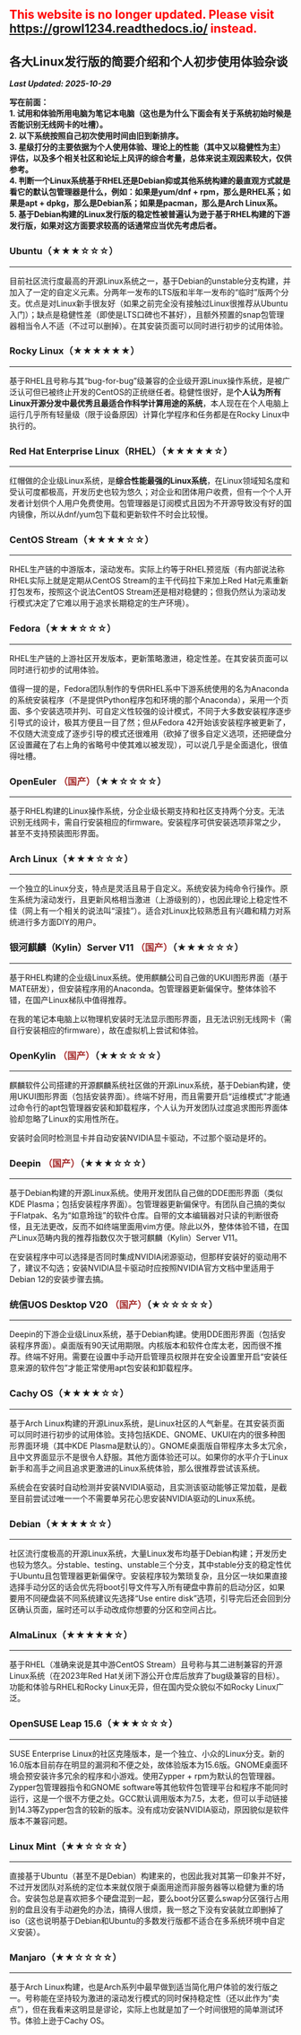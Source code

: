 ## <font color=red>This website is no longer updated. Please visit <a href="https://growl1234.readthedocs.io/">https://growl1234.readthedocs.io/</a> instead.</font>

## 各大Linux发行版的简要介绍和个人初步使用体验杂谈

***Last Updated: 2025-10-29***


**写在前面：**\
**1. 试用和体验所用电脑为笔记本电脑（这也是为什么下面会有关于系统初始时候是否能识别无线网卡的吐槽）。**\
**2. 以下系统按照自己初次使用时间由旧到新排序。**\
**3. 星级打分的主要依据为个人使用体验、理论上的性能（其中又以稳健性为主）评估，以及多个相关社区和论坛上风评的综合考量，总体来说主观因素较大，仅供参考。**\
**4. 判断一个Linux系统基于RHEL还是Debian抑或其他系统构建的最直观方式就是看它的默认包管理器是什么，例如：如果是yum/dnf + rpm，那么是RHEL系；如果是apt + dpkg，那么是Debian系；如果是pacman，那么是Arch Linux系。**\
**5. 基于Debian构建的Linux发行版的稳定性被普遍认为逊于基于RHEL构建的下游发行版，如果对这方面要求较高的话通常应当优先考虑后者。**



### Ubuntu（★★★☆☆☆）

___

目前社区流行度最高的开源Linux系统之一，基于Debian的unstable分支构建，并加入了一定的自定义元素。分两年一发布的LTS版和半年一发布的“临时”版两个分支。优点是对Linux新手很友好（如果之前完全没有接触过Linux很推荐从Ubuntu入门）；缺点是稳健性差（即使是LTS口碑也不甚好），且额外预置的snap包管理器相当令人不适（不过可以删掉）。在其安装页面可以同时进行初步的试用体验。

### Rocky Linux（★★★★★★）

___

基于RHEL且号称与其“bug-for-bug”级兼容的企业级开源Linux操作系统，是被广泛认可但已被终止开发的CentOS的正统继任者。稳健性很好，是**个人认为所有Linux开源分发中最优秀且最适合作科学计算用途的系统**，本人现在在个人电脑上运行几乎所有轻量级（限于设备原因）计算化学程序和任务都是在Rocky Linux中执行的。


### Red Hat Enterprise Linux（RHEL）（★★★★★☆）

___

红帽做的企业级Linux系统，是**综合性能最强的Linux系统**，在Linux领域知名度和受认可度都极高，开发历史也较为悠久；对企业和团体用户收费，但有一个个人开发者计划供个人用户免费使用。包管理器是订阅模式且因为不开源导致没有好的国内镜像，所以从dnf/yum包下载和更新软件不时会比较慢。

### CentOS Stream（★★★★☆☆）

___

RHEL生产链的中游版本，滚动发布。实际上约等于RHEL预览版（有内部说法称RHEL实际上就是定期从CentOS Stream的主干代码拉下来加上Red Hat元素重新打包发布，按照这个说法CentOS Stream还是相对稳健的；但我仍然认为滚动发行模式决定了它难以用于追求长期稳定的生产环境）。

### Fedora（★★★☆☆☆）

___

RHEL生产链的上游社区开发版本，更新策略激进，稳定性差。在其安装页面可以同时进行初步的试用体验。

值得一提的是，Fedora团队制作的专供RHEL系中下游系统使用的名为Anaconda的系统安装程序（不是提供Python程序包和环境的那个Anaconda），采用一个页面、多个安装选项并列、可自定义性较强的设计模式，不同于大多数安装程序逐步引导式的设计，极其方便且一目了然；但从Fedora 42开始该安装程序被更新了，不仅随大流变成了逐步引导的模式还很难用（砍掉了很多自定义选项，还把硬盘分区设置藏在了右上角的省略号中使其难以被发现），可以说几乎是全面退化，很值得吐槽。

### OpenEuler <font color=brown>（国产）</font>（★★☆☆☆☆）

___

基于RHEL构建的Linux操作系统，分企业级长期支持和社区支持两个分支。无法识别无线网卡，需自行安装相应的firmware。安装程序可供安装选项非常之少，甚至不支持预装图形界面。

### Arch Linux（★★★☆☆☆）

___

一个独立的Linux分支，特点是灵活且易于自定义。系统安装为纯命令行操作。原生系统为滚动发行，且更新风格相当激进（上游级别的），也因此理论上稳定性不佳（网上有一个相关的说法叫“滚挂”）。适合对Linux比较熟悉且有兴趣和精力对系统进行多方面DIY的用户。

### 银河麒麟（Kylin）Server V11 <font color=brown>（国产）</font>（★★★☆☆☆）

___

基于RHEL构建的企业级Linux系统。使用麒麟公司自己做的UKUI图形界面（基于MATE研发），但安装程序用的Anaconda。包管理器更新偏保守。整体体验不错，在国产Linux梯队中值得推荐。

在我的笔记本电脑上以物理机安装时无法显示图形界面，且无法识别无线网卡（需自行安装相应的firmware），故在虚拟机上尝试和体验。


### OpenKylin <font color=brown>（国产）</font>（★★☆☆☆☆）

___

麒麟软件公司搭建的开源麒麟系统社区做的开源Linux系统，基于Debian构建，使用UKUI图形界面（包括安装界面）。终端不好用，而且需要开启“运维模式”才能通过命令行的apt包管理器安装和卸载程序，个人认为开发团队过度追求图形界面体验却忽略了Linux的实用性所在。

安装时会同时检测显卡并自动安装NVIDIA显卡驱动，不过那个驱动是坏的。


### Deepin <font color=brown>（国产）</font>（★★★☆☆☆）

___

基于Debian构建的开源Linux系统。使用开发团队自己做的DDE图形界面（类似KDE Plasma；包括安装程序界面）。包管理器更新偏保守。有团队自己搞的类似于Flatpak、名为“如意玲珑”的软件仓库。自带的文本编辑器对只读的判断很奇怪，且无法更改，反而不如终端里面用vim方便。除此以外，整体体验不错，在国产Linux范畴内我的推荐指数仅次于银河麒麟（Kylin）Server V11。

在安装程序中可以选择是否同时集成NVIDIA闭源驱动，但那样安装好的驱动用不了，建议不勾选；安装NVIDIA显卡驱动时应按照NVIDIA官方文档中里适用于Debian 12的安装步骤去搞。


### 统信UOS Desktop V20 <font color=brown>（国产）</font>（★☆☆☆☆☆）

___

Deepin的下游企业级Linux系统，基于Debian构建。使用DDE图形界面（包括安装程序界面）。桌面版有90天试用期限。内核版本和软件仓库太老，因而很不推荐。终端不好用。需要在设置中手动开启管理员权限并在安全设置里开启“安装任意来源的软件包”才能正常使用apt包安装和卸载程序。

### Cachy OS（★★★★☆☆）

___

基于Arch Linux构建的开源Linux系统，是Linux社区的人气新星。在其安装页面可以同时进行初步的试用体验。支持包括KDE、GNOME、UKUI在内的很多种图形界面环境（其中KDE Plasma是默认的）。GNOME桌面版自带程序太多太冗余，且中文界面显示不是很令人舒服。其他方面体验还可以。如果你的水平介于Linux新手和高手之间且追求更激进的Linux系统体验，那么很推荐尝试该系统。

系统会在安装时自动检测并安装NVIDIA驱动，且实测该驱动能够正常加载，是截至目前尝试过唯一一个不需要单另花心思安装NVIDIA驱动的Linux系统。


### Debian（★★★★☆☆）

___

社区流行度极高的开源Linux系统，大量Linux发布均基于Debian构建；开发历史也较为悠久。分stable、testing、unstable三个分支，其中stable分支的稳定性优于Ubuntu且包管理器更新偏保守。安装程序较为繁琐复杂，且分区一块如果直接选择手动分区的话会优先将boot引导文件写入所有硬盘中靠前的启动分区，如果要用不同硬盘装不同系统建议先选择“Use entire disk”选项，引导完后还会回到分区确认页面，届时还可以手动改成你想要的分区和空间占比。

### AlmaLinux（★★★★★☆）

___

基于RHEL（准确来说是其中游CentOS Stream）且号称与其二进制兼容的开源Linux系统（在2023年Red Hat关闭下游公开仓库后放弃了bug级兼容的目标）。功能和体验与RHEL和Rocky Linux无异，但在国内受众貌似不如Rocky Linux广泛。

### OpenSUSE Leap 15.6（★★★☆☆☆）

___

SUSE Enterprise Linux的社区克隆版本，是一个独立、小众的Linux分支。新的16.0版本目前存在明显的漏洞和不便之处，故体验版本为15.6版。GNOME桌面环境会预安装许多冗余的程序和小游戏。使用Zypper + rpm为默认的包管理器。Zypper包管理器指令和GNOME software等其他软件包管理平台和程序不能同时运行，这是一个很不方便之处。GCC默认调用版本为7.5，太老，但可以手动链接到14.3等Zypper包含的较新的版本。没有成功安装NVIDIA驱动，原因貌似是软件版本不兼容问题。

### Linux Mint（★★☆☆☆☆）

___

直接基于Ubuntu（甚至不是Debian）构建来的，也因此我对其第一印象并不好，不过开发团队对系统的定位本来就仅限于桌面用途而非服务器等以稳健为重的场合。安装包总是喜欢把多个硬盘混到一起，要么boot分区要么swap分区强行占用别的盘且没有手动避免的办法，搞得人很烦，我一怒之下没有安装就立即删掉了iso（这也说明基于Debian和Ubuntu的多数发行版都不适合在多系统环境中自定义安装）。

### Manjaro（★★☆☆☆☆）

___

基于Arch Linux构建，也是Arch系列中最早做到适当简化用户体验的发行版之一。号称能在坚持较为激进的滚动发行模式的同时保持稳定性（还以此作为“卖点”），但在我看来这明显是谬论，实际上也就是加了一个时间很短的简单测试环节。体验上逊于Cachy OS。

